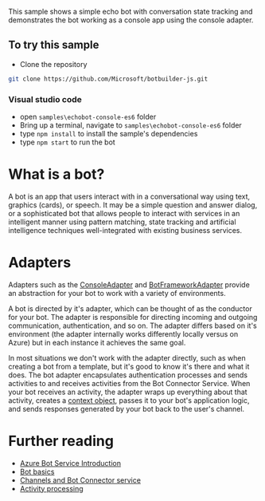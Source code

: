This sample shows a simple echo bot with conversation state tracking and demonstrates the bot working as a console app using the console adapter.

## To try this sample
- Clone the repository
```bash
git clone https://github.com/Microsoft/botbuilder-js.git
```


### Visual studio code
- open `samples\echobot-console-es6` folder
- Bring up a terminal, navigate to `samples\echobot-console-es6` folder
- type `npm install` to install the sample's dependencies
- type `npm start` to run the bot

# What is a bot?
A bot is an app that users interact with in a conversational way using text, graphics (cards), or speech. It may be a simple question and answer dialog, or a sophisticated bot that allows people to interact with services in an intelligent manner using pattern matching, state tracking and artificial intelligence techniques well-integrated with existing business services.

# Adapters
Adapters such as the [ConsoleAdapter](https://github.com/Microsoft/botbuilder-js/blob/master/doc/botbuilder/classes/botbuilder.consoleadapter.md) and [BotFrameworkAdapter](https://github.com/Microsoft/botbuilder-js/blob/master/doc/botbuilder/classes/botbuilder.botframeworkadapter.md) provide an abstraction for your bot to work with a variety of environments.

A bot is directed by it's adapter, which can be thought of as the conductor for your bot. The adapter is responsible for directing incoming and outgoing communication, authentication, and so on. The adapter differs based on it's environment (the adapter internally works differently locally versus on Azure) but in each instance it achieves the same goal. 

In most situations we don't work with the adapter directly, such as when creating a bot from a template, but it's good to know it's there and what it does.
The bot adapter encapsulates authentication processes and sends activities to and receives activities from the Bot Connector Service. When your bot receives an activity, the adapter wraps up everything about that activity, creates a [context object](https://github.com/Microsoft/botbuilder-js/blob/master/doc/botbuilder/classes/botbuilder.turncontext.md), passes it to your bot's application logic, and sends responses generated by your bot back to the user's channel.

# Further reading

- [Azure Bot Service Introduction](https://docs.microsoft.com/en-us/azure/bot-service/bot-service-overview-introduction?view=azure-bot-service-4.0)
- [Bot basics](https://docs.microsoft.com/en-us/azure/bot-service/bot-builder-basics?view=azure-bot-service-4.0)
- [Channels and Bot Connector service](https://docs.microsoft.com/en-us/azure/bot-service/bot-concepts?view=azure-bot-service-4.0)
- [Activity processing](https://docs.microsoft.com/en-us/azure/bot-service/bot-builder-concept-activity-processing?view=azure-bot-service-4.0)
